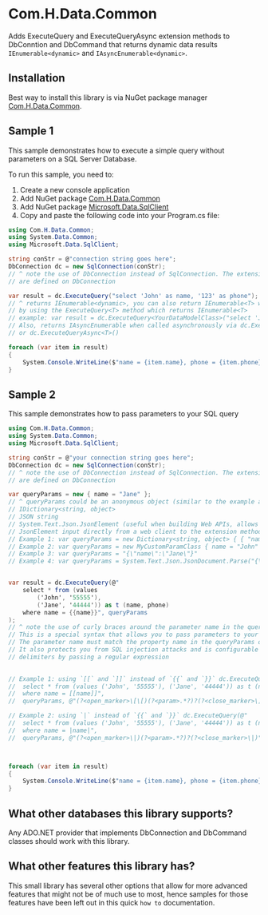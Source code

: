 # Com.H.Data.Common
Adds ExecuteQuery and ExecuteQueryAsync extension methods to DbConntion and DbCommand that returns dynamic data results `IEnumerable<dynamic>` and `IAsyncEnumerable<dynamic>`.

## Installation
Best way to install this library is via NuGet package manager [Com.H.Data.Common](https://www.nuget.org/packages/Com.H.Data.Common).

## Sample 1
This sample demonstrates how to execute a simple query without parameters on a SQL Server Database.

To run this sample, you need to:
1) Create a new console application
2) Add NuGet package [Com.H.Data.Common](https://www.nuget.org/packages/Com.H.Data.Common)  
3) Add NuGet package [Microsoft.Data.SqlClient](https://www.nuget.org/packages/Microsoft.Data.SqlClient)
4) Copy and paste the following code into your Program.cs file:

```csharp
using Com.H.Data.Common;
using System.Data.Common;
using Microsoft.Data.SqlClient;

string conStr = @"connection string goes here";
DbConnection dc = new SqlConnection(conStr);
// ^ note the use of DbConnection instead of SqlConnection. The extension methods 
// are defined on DbConnection

var result = dc.ExecuteQuery("select 'John' as name, '123' as phone");
// ^ returns IEnumerable<dynamic>, you can also return IEnumerable<T> where T is your data model class
// by using the ExecuteQuery<T> method which returns IEnumerable<T>
// example: var result = dc.ExecuteQuery<YourDataModelClass>("select 'John' as name, '123' as phone");
// Also, returns IAsyncEnumerable when called asynchronously via dc.ExecuteQueryAsync() 
// or dc.ExecuteQueryAsync<T>()

foreach (var item in result)
{
    System.Console.WriteLine($"name = {item.name}, phone = {item.phone}");
}
```

## Sample 2
This sample demonstrates how to pass parameters to your SQL query

```csharp
using Com.H.Data.Common;
using System.Data.Common;
using Microsoft.Data.SqlClient;

string conStr = @"your connection string goes here";
DbConnection dc = new SqlConnection(conStr);
// ^ note the use of DbConnection instead of SqlConnection. The extension methods 
// are defined on DbConnection

var queryParams = new { name = "Jane" };
// ^ queryParams could be an anonymous object (similar to the example above)
// IDictionary<string, object>
// JSON string
// System.Text.Json.JsonElement (useful when building Web APIs, allows passing 
// JsonElement input directly from a web client to the extension method)
// Example 1: var queryParams = new Dictionary<string, object> { { "name", "Jane" } }
// Example 2: var queryParams = new MyCustomParamClass { name = "John" }
// Example 3: var queryParams = "{\"name\":\"Jane\"}"
// Example 4: var queryParams = System.Text.Json.JsonDocument.Parse("{\"name\":\"John\"}").RootElement


var result = dc.ExecuteQuery(@"
	select * from (values 
		('John', '55555'), 
		('Jane', '44444')) as t (name, phone)
	where name = {{name}}", queryParams
);
// ^ note the use of curly braces around the parameter name in the query. 
// This is a special syntax that allows you to pass parameters to your query.
// The parameter name must match the property name in the queryParams object.
// It also protects you from SQL injection attacks and is configurable to use other 
// delimiters by passing a regular expression 

 
// Example 1: using `[[` and `]]` instead of `{{` and `}}` dc.ExecuteQuery(@"
//	select * from (values ('John', '55555'), ('Jane', '44444')) as t (name, phone)
//	where name = [[name]]", 
//  queryParams, @"(?<open_marker>\[\[)(?<param>.*?)?(?<close_marker>\]\])" );

// Example 2: using `|` instead of `{{` and `}}` dc.ExecuteQuery(@"
//	select * from (values ('John', '55555'), ('Jane', '44444')) as t (name, phone)
//	where name = |name|", 
//  queryParams, @"(?<open_marker>\|)(?<param>.*?)?(?<close_marker>\|)" );



foreach (var item in result)
{
    System.Console.WriteLine($"name = {item.name}, phone = {item.phone}");
}
```

## What other databases this library supports?
Any ADO.NET provider that implements DbConnection and DbCommand classes should work with this library.

## What other features this library has?
This small library has several other options that allow for more advanced features that might not be of much use to most, hence samples for those features have been left out in this quick `how to` documentation.